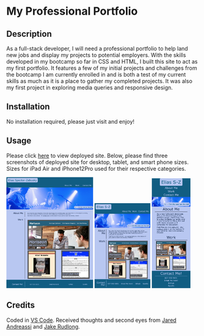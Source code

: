 # My Professional Portfolio

## Description

As a full-stack developer, I will need a professional portfolio to help land new jobs and display my projects to potential employers. With the skills developed in my bootcamp so far in CSS and HTML, I built this site to act as my first portfolio. It features a few of my initial projects and challenges from the bootcamp I am currently enrolled in and is both a test of my current skills as much as it is a place to gather my completed projects. It was also my first project in exploring media queries and responsive design.

## Installation

No installation required, please just visit and enjoy!

## Usage

Please click [here](https://coldweatherboyy.github.io/professional-portfolio/) to view deployed site. Below, please find three screenshots of deployed site for desktop, tablet, and smart phone sizes. Sizes for iPad Air and iPhone12Pro used for their respective categories.

<img src="./assets/images/desktop_screenshot.png" width=45% height=45% alt="desktop screenshot">
<img src="./assets/images/iPadAir_screenshot.png" width=29% height=29% alt="tablet screenshot">
<img src="./assets/images/iPhone12Pro_screenshot.png" width=20% height=20% alt="smartphone screenshot">

## Credits

Coded in [VS Code](https://code.visualstudio.com/).
Received thoughts and second eyes from [Jared Andreassi](https://github.com/jAndreassi) and [Jake Rudlong](https://github.com/JDR8888).